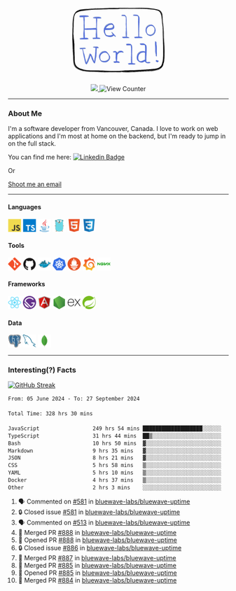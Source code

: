 <div align="center">
    <img src="./img/hello_world.webp" height="200px" width="">
    <div>
        <a href="https://www.linkedin.com/in/ajhollid">
            <img src="https://img.shields.io/badge/LinkedIn-blue"/>
        </a>
        <img src="https://komarev.com/ghpvc/?username=ajhollid&color=yellow" alt="View Counter">
    </div>
</div>

---

### About Me

I'm a software developer from Vancouver, Canada. I love to work on web applications and I'm most at home on the backend, but I'm ready to jump in on the full stack.

You can find me here: [![Linkedin Badge](https://img.shields.io/badge/-ajhollid-blue?style=flat&logo=Linkedin&logoColor=white)](https://www.linkedin.com/in/ajhollid)

Or

[Shoot me an email](mailto:ajhollid@gmail.com)

---

#### Languages

<div>
    <img src="./img/devicons/javascript-original.svg" width=30 height=30 alt="JavaScript">
    <img src="/img/devicons/typescript-original.svg" width=30 height=30 alt="TypeScript">
    <img src="./img/devicons/java-original.svg" width=30 height=30 alt="Java">
    <img src="./img/devicons/go-original.svg" width=30 height=30 alt="Golang">
    <img src="./img/devicons/html5-original.svg" width=30 height=30 alt="HTML 5">
    <img src="./img/devicons/css3-original.svg" width=30 height=30 alt="CSS 3">
</div>

#### Tools

<div>
    <img src="./img/devicons/git-original.svg" width=30 height=30 alt="Git">
    <img src="./img/devicons/github-original.svg" width=30 height=30 alt="Github">
    <img src="./img/devicons/docker-original.svg" width=30 
    height=30 alt="Docker">
    <img src="./img/devicons/kubernetes-original.svg" width=30 height=30 alt="K8">
    <img src="./img/devicons/prometheus-original.svg" width=30 height=30 alt="Prometheus">
    <img src="./img/devicons/grafana-original.svg" width=30 height=30 alt="Grafana">
    <img src="./img/devicons/nginx-original.svg" width=30 height=30 alt="Nginx">
</div>

#### Frameworks

<div>
    <img src="./img/devicons/react-original.svg" width=30 height=30 alt="React">
    <img src="./img/devicons/gatsby-original.svg" width=30 height=30 alt="Gatsby">
    <img src="./img/devicons/angularjs-original.svg" width=30 height=30 alt="AngularJS">
    <img src="./img/devicons/nodejs-original.svg" width=30 height=30 alt="NodeJS">
    <img src="./img/devicons/express-original.svg" width=30 height=30 alt="Express">
    <img src="./img/devicons/spring-original.svg" width=30 height=30 alt="Spring">
</div>

#### Data

<div>
    <img src="./img/devicons/postgresql-original.svg" width=30 height=30 alt="Postgresql">
    <img src="./img/devicons/mysql-original.svg" width=30 height=30 alt="Mysql">
    <img src="./img/devicons/mongodb-original.svg" width=30 height=30 alt="MongoDB">
</div>

---

### Interesting(?) Facts

[![GitHub Streak](http://github-readme-streak-stats.herokuapp.com?user=ajhollid)](https://git.io/streak-stats)

 <!--START_SECTION:waka-->

```txt
From: 05 June 2024 - To: 27 September 2024

Total Time: 328 hrs 30 mins

JavaScript                 249 hrs 54 mins ███████████████████░░░░░░   75.60 %
TypeScript                 31 hrs 44 mins  ██▒░░░░░░░░░░░░░░░░░░░░░░   09.60 %
Bash                       10 hrs 50 mins  ▓░░░░░░░░░░░░░░░░░░░░░░░░   03.28 %
Markdown                   9 hrs 35 mins   ▓░░░░░░░░░░░░░░░░░░░░░░░░   02.90 %
JSON                       8 hrs 21 mins   ▓░░░░░░░░░░░░░░░░░░░░░░░░   02.53 %
CSS                        5 hrs 58 mins   ▒░░░░░░░░░░░░░░░░░░░░░░░░   01.81 %
YAML                       5 hrs 10 mins   ▒░░░░░░░░░░░░░░░░░░░░░░░░   01.56 %
Docker                     4 hrs 37 mins   ▒░░░░░░░░░░░░░░░░░░░░░░░░   01.40 %
Other                      2 hrs 3 mins    ░░░░░░░░░░░░░░░░░░░░░░░░░   00.62 %
```

<!--END_SECTION:waka-->


<!--START_SECTION:activity-->
1. 🗣 Commented on [#581](https://github.com/bluewave-labs/bluewave-uptime/issues/581#issuecomment-2381332769) in [bluewave-labs/bluewave-uptime](https://github.com/bluewave-labs/bluewave-uptime)
2. 🔒 Closed issue [#581](https://github.com/bluewave-labs/bluewave-uptime/issues/581) in [bluewave-labs/bluewave-uptime](https://github.com/bluewave-labs/bluewave-uptime)
3. 🗣 Commented on [#513](https://github.com/bluewave-labs/bluewave-uptime/issues/513#issuecomment-2381330827) in [bluewave-labs/bluewave-uptime](https://github.com/bluewave-labs/bluewave-uptime)
4. 🎉 Merged PR [#888](https://github.com/bluewave-labs/bluewave-uptime/pull/888) in [bluewave-labs/bluewave-uptime](https://github.com/bluewave-labs/bluewave-uptime)
5. 💪 Opened PR [#888](https://github.com/bluewave-labs/bluewave-uptime/pull/888) in [bluewave-labs/bluewave-uptime](https://github.com/bluewave-labs/bluewave-uptime)
6. 🔒 Closed issue [#886](https://github.com/bluewave-labs/bluewave-uptime/issues/886) in [bluewave-labs/bluewave-uptime](https://github.com/bluewave-labs/bluewave-uptime)
7. 🎉 Merged PR [#887](https://github.com/bluewave-labs/bluewave-uptime/pull/887) in [bluewave-labs/bluewave-uptime](https://github.com/bluewave-labs/bluewave-uptime)
8. 🎉 Merged PR [#885](https://github.com/bluewave-labs/bluewave-uptime/pull/885) in [bluewave-labs/bluewave-uptime](https://github.com/bluewave-labs/bluewave-uptime)
9. 💪 Opened PR [#885](https://github.com/bluewave-labs/bluewave-uptime/pull/885) in [bluewave-labs/bluewave-uptime](https://github.com/bluewave-labs/bluewave-uptime)
10. 🎉 Merged PR [#884](https://github.com/bluewave-labs/bluewave-uptime/pull/884) in [bluewave-labs/bluewave-uptime](https://github.com/bluewave-labs/bluewave-uptime)
<!--END_SECTION:activity-->
